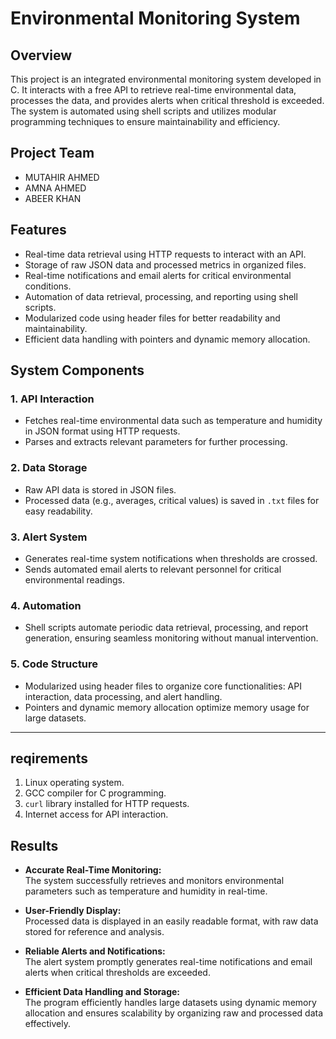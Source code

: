 # Environmental Monitoring System  

## **Overview**  
This project is an integrated environmental monitoring system developed in C. 
It interacts with a free API to retrieve real-time environmental data, processes the data, and provides alerts when critical threshold is exceeded. 
The system is automated using shell scripts and utilizes modular programming techniques to ensure maintainability and efficiency.

## **Project Team**  
- MUTAHIR AHMED  
- AMNA AHMED  
- ABEER KHAN  

## **Features**  
- Real-time data retrieval using HTTP requests to interact with an API.  
- Storage of raw JSON data and processed metrics in organized files.  
- Real-time notifications and email alerts for critical environmental conditions.  
- Automation of data retrieval, processing, and reporting using shell scripts.  
- Modularized code using header files for better readability and maintainability.  
- Efficient data handling with pointers and dynamic memory allocation.  

## **System Components**  

### **1. API Interaction**  
- Fetches real-time environmental data such as temperature and humidity in JSON format using HTTP requests.  
- Parses and extracts relevant parameters for further processing.

### **2. Data Storage**  
- Raw API data is stored in JSON files.  
- Processed data (e.g., averages, critical values) is saved in `.txt` files for easy readability.

### **3. Alert System**  
- Generates real-time system notifications when thresholds are crossed.  
- Sends automated email alerts to relevant personnel for critical environmental readings.

### **4. Automation**  
- Shell scripts automate periodic data retrieval, processing, and report generation, ensuring seamless monitoring without manual intervention.

### **5. Code Structure**  
- Modularized using header files to organize core functionalities: API interaction, data processing, and alert handling.  
- Pointers and dynamic memory allocation optimize memory usage for large datasets.

---

## **reqirements**  
1. Linux operating system.  
2. GCC compiler for C programming.  
3. `curl` library installed for HTTP requests.  
4. Internet access for API interaction.

## **Results**  

- **Accurate Real-Time Monitoring:**  
  The system successfully retrieves and monitors environmental parameters such as temperature and humidity in real-time.  

- **User-Friendly Display:**  
  Processed data is displayed in an easily readable format, with raw data stored for reference and analysis.  

- **Reliable Alerts and Notifications:**  
  The alert system promptly generates real-time notifications and email alerts when critical thresholds are exceeded.  

- **Efficient Data Handling and Storage:**  
  The program efficiently handles large datasets using dynamic memory allocation and ensures scalability by organizing raw and processed data effectively.  

